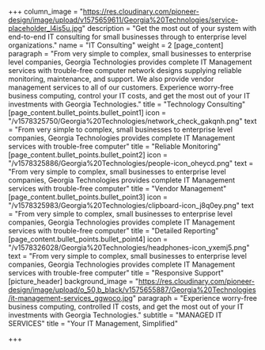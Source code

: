 +++
column_image = "https://res.cloudinary.com/pioneer-design/image/upload/v1575659611/Georgia%20Technologies/service-placeholder_l4is5u.jpg"
description = "Get the most out of your system with end-to-end IT consulting for small businesses through to enterprise level organizations."
name = "IT Consulting"
weight = 2
[page_content]
paragraph = "From very simple to complex, small businesses to enterprise level companies, Georgia Technologies provides complete IT Management services with trouble-free computer network designs supplying reliable monitoring, maintenance, and support. We also provide vendor management services to all of our customers. Experience worry-free business computing, control your IT costs, and get the most out of your IT investments with Georgia Technologies."
title = "Technology Consulting"
[page_content.bullet_points.bullet_point1]
icon = "/v1578325750/Georgia%20Technologies/network_check_gakqnh.png"
text = "From very simple to complex, small businesses to enterprise level companies, Georgia Technologies provides complete IT Management services with trouble-free computer"
title = "Reliable Monitoring"
[page_content.bullet_points.bullet_point2]
icon = "/v1578325886/Georgia%20Technologies/people-icon_oheycd.png"
text = "From very simple to complex, small businesses to enterprise level companies, Georgia Technologies provides complete IT Management services with trouble-free computer"
title = "Vendor Management"
[page_content.bullet_points.bullet_point3]
icon = "/v1578325983/Georgia%20Technologies/clipboard-icon_j8q0ey.png"
text = "From very simple to complex, small businesses to enterprise level companies, Georgia Technologies provides complete IT Management services with trouble-free computer"
title = "Detailed Reporting"
[page_content.bullet_points.bullet_point4]
icon = "/v1578326028/Georgia%20Technologies/headphones-icon_yxemj5.png"
text = "From very simple to complex, small businesses to enterprise level companies, Georgia Technologies provides complete IT Management services with trouble-free computer"
title = "Responsive Support"
[picture_header]
background_image = "https://res.cloudinary.com/pioneer-design/image/upload/o_50,b_black/v1575655887/Georgia%20Technologies/it-management-services_ggwoco.jpg"
paragraph = "Experience worry-free business computing, controlled IT costs, and get the most out of your IT investments with Georgia Technologies."
subtitle = "MANAGED IT SERVICES"
title = "Your IT Management, Simplified"

+++
